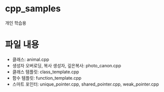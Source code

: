 # cpp_samples
개인 학습용

# 파일 내용
- 클래스: animal.cpp
- 생성자 오버로딩, 복사 생성자, 깊은복사: photo_canon.cpp
- 클래스 템플릿: class_template.cpp
- 함수 템플릿: function_template.cpp
- 스마트 포인터: unique_pointer.cpp, shared_pointer.cpp, weak_pointer.cpp
